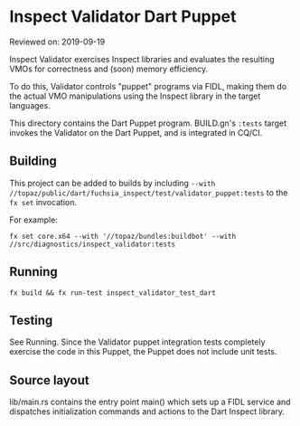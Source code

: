 # Inspect Validator Dart Puppet

Reviewed on: 2019-09-19

Inspect Validator exercises Inspect libraries and evaluates
the resulting VMOs for correctness and (soon) memory efficiency.

To do this, Validator controls "puppet" programs via FIDL, making them
do the actual VMO manipulations using the Inspect library in the target
languages.

This directory contains the Dart Puppet program. BUILD.gn's `:tests` target
invokes the Validator on the Dart Puppet, and is integrated in CQ/CI.

## Building

This project can be added to builds by including
`--with //topaz/public/dart/fuchsia_inspect/test/validator_puppet:tests`
to the `fx set` invocation.

For example:

```
fx set core.x64 --with '//topaz/bundles:buildbot' --with //src/diagnostics/inspect_validator:tests
```

## Running

```
fx build && fx run-test inspect_validator_test_dart
```

## Testing

See Running. Since the Validator puppet integration tests completely
exercise the code in this Puppet, the Puppet does not include unit tests.

## Source layout

lib/main.rs contains the entry point main() which sets up a FIDL service and
dispatches initialization commands and actions to the Dart Inspect library.
